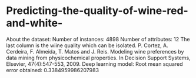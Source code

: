 # Predicting-the-quality-of-wine-red-and-white-
About the dataset:
	Number of instances: 4898
	Number of attributes: 12
	The last column is the wiine quality which can be isolated.
	P. Cortez, A. Cerdeira, F. Almeida, T. Matos and J. Reis.
	Modeling wine preferences by data mining from physicochemical properties. In Decision Support Systems, Elsevier, 47(4):547-553, 2009.
Deep learning model: 
	Root mean squared error obtained: 0.3384959986207983
